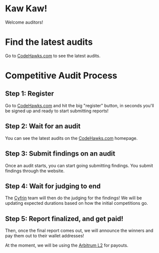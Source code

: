 # Kaw Kaw!

Welcome auditors! 

# Find the latest audits

Go to [CodeHawks.com](https://codehawks.com/) to see the latest audits. 

# Competitive Audit Process

## Step 1: Register

Go to [CodeHawks.com](https://codehawks.com/) and hit the big "register" button, in seconds you'll be signed up and ready to start submitting reports! 

## Step 2: Wait for an audit 

You can see the latest audits on the [CodeHawks.com](https://codehawks.com/) homepage.

## Step 3: Submit findings on an audit

Once an audit starts, you can start going submitting findings. You submit findings through the website. 

## Step 4: Wait for judging to end

The [Cyfrin](https://www.cyfrin.io/) team will then do the judging for the findings! We will be updating expected durations based on how the initial competitions go. 

## Step 5: Report finalized, and get paid!

Then, once the final report comes out, we will announce the winners and pay them out to their wallet addresses!

At the moment, we will be using the [Arbitrum L2](https://arbitrum.io/) for payouts.